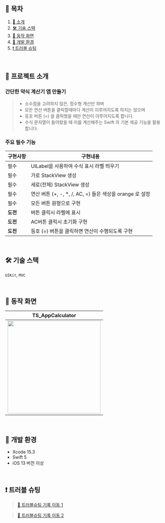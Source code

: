 ## 📖 목차

1. [📣 소개](#소개)
2. [🛠️ 기술 스택](#기술스택)
3. [📱 동작 화면](#동작화면)
4. [🍏 개발 환경](#개발환경)
5. [❗ 트러블 슈팅](#트러블슈팅)

</br>

<a id="소개"></a>
## 📣 프로젝트 소개

### 간단한 약식 계산기 앱 만들기

> * 소수점을 고려하지 않은, 정수형 계산만 하며
> * 모든 연산 버튼을 클릭할때마다 계산이 이루어지도록 하지는 않으며
> * 등호 버튼 (=) 을 클릭했을 때만 연산이 이루어지도록 합니다.
> * 수식 문자열이 들어왔을 때 이를 계산해주는 Swift 의 기본 제공 기능을 활용합니다.

### 주요 필수 기능 
| 구현사항 | 구현내용 | 
| --- | --- |
| 필수 | UILabel을 사용하여 수식 표시 라벨 띄우기 | 
| 필수 | 가로 StackView 생성  |
| 필수 | 세로(전체) StackView 생성  |
| 필수 | 연산 버튼 (+, -, *, /, AC, =) 들은 색상을 orange 로 설정  |
| 필수 | 모든 버튼 원형으로 구현  |
| **도전** | 버튼 클릭시 라벨에 표시  |
| **도전** | AC버튼 클릭시 초기화 구현  |
| **도전** | 등호 (=) 버튼을 클릭하면 연산이 수행되도록 구현  |

</br>

<a id="기술스택"></a>
## 🛠️ 기술 스택
`UIKit`, `MVC`

</br>

<a id="동작화면"></a>
## 📱 동작 화면

|TS_AppCalculator|
|:--:|
|<img src="https://github.com/user-attachments/assets/73a9b4a4-cad0-43e4-ab55-90e2f4c4afcc" width="300">|

</br>

<a id="개발환경"></a>
## 🍏 개발 환경

- Xcode 15.3
- Swift 5
- iOS 13 버전 이상

</br>

<a id="트러블슈팅"></a>
## ❗ 트러블 슈팅
> [💬 트러블슈팅 기록 이동 1](https://velog.io/@sy0201/Week45-계산기-앱-만들기)

> [💬 트러블슈팅 기록 이동 2](https://velog.io/@sy0201/Week45-계산기-앱-만들기-2)
